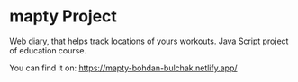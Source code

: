 # mapty Project

Web diary, that helps track locations of yours workouts. Java Script project of education course.

You can find it on:
https://mapty-bohdan-bulchak.netlify.app/
